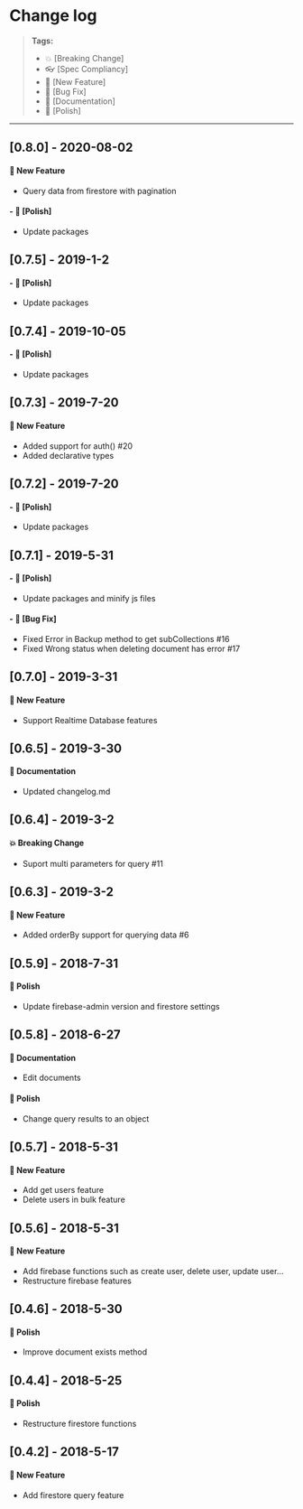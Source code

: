 # Change log

> **Tags:**
>
> - :boom: [Breaking Change]
> - :eyeglasses: [Spec Compliancy]
> - :rocket: [New Feature]
> - :bug: [Bug Fix]
> - :memo: [Documentation]
> - :nail_care: [Polish]

---

## [0.8.0] - 2020-08-02

#### :rocket: New Feature

- Query data from firestore with pagination

#### - :nail_care: [Polish]

- Update packages

## [0.7.5] - 2019-1-2

#### - :nail_care: [Polish]

- Update packages

## [0.7.4] - 2019-10-05

#### - :nail_care: [Polish]

- Update packages

## [0.7.3] - 2019-7-20

#### :rocket: New Feature

- Added support for auth() #20
- Added declarative types

## [0.7.2] - 2019-7-20

#### - :nail_care: [Polish]

- Update packages

## [0.7.1] - 2019-5-31

#### - :nail_care: [Polish]

- Update packages and minify js files

#### - :bug: [Bug Fix]

- Fixed Error in Backup method to get subCollections #16
- Fixed Wrong status when deleting document has error #17

## [0.7.0] - 2019-3-31

#### :rocket: New Feature

- Support Realtime Database features

## [0.6.5] - 2019-3-30

#### :memo: Documentation

- Updated changelog.md

## [0.6.4] - 2019-3-2

#### :boom: Breaking Change

- Suport multi parameters for query #11

## [0.6.3] - 2019-3-2

#### :rocket: New Feature

- Added orderBy support for querying data #6

## [0.5.9] - 2018-7-31

#### :nail_care: Polish

- Update firebase-admin version and firestore settings

## [0.5.8] - 2018-6-27

#### :memo: Documentation

- Edit documents

#### :nail_care: Polish

- Change query results to an object

## [0.5.7] - 2018-5-31

#### :rocket: New Feature

- Add get users feature
- Delete users in bulk feature

## [0.5.6] - 2018-5-31

#### :rocket: New Feature

- Add firebase functions such as create user, delete user, update user...
- Restructure firebase features

## [0.4.6] - 2018-5-30

#### :nail_care: Polish

- Improve document exists method

## [0.4.4] - 2018-5-25

#### :nail_care: Polish

- Restructure firestore functions

## [0.4.2] - 2018-5-17

#### :rocket: New Feature

- Add firestore query feature
